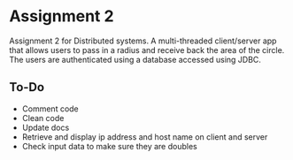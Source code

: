 # Assignment 2
Assignment 2 for Distributed systems. A multi-threaded client/server app that allows users to pass in a radius and receive back the area of the circle. The users are authenticated using a database accessed using JDBC.

## To-Do
- Comment code
- Clean code
- Update docs
- Retrieve and display ip address and host name on client and server
- Check input data to make sure they are doubles